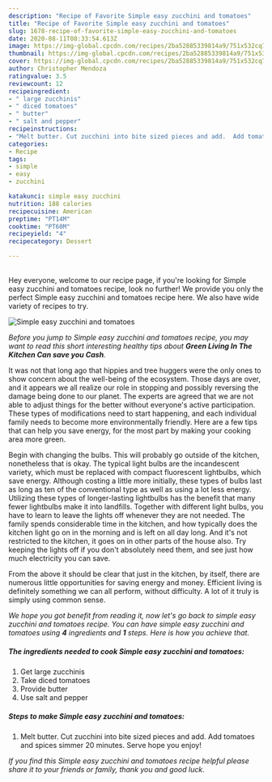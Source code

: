 ```yaml
---
description: "Recipe of Favorite Simple easy zucchini and tomatoes"
title: "Recipe of Favorite Simple easy zucchini and tomatoes"
slug: 1678-recipe-of-favorite-simple-easy-zucchini-and-tomatoes
date: 2020-08-11T08:33:54.613Z
image: https://img-global.cpcdn.com/recipes/2ba52885339814a9/751x532cq70/simple-easy-zucchini-and-tomatoes-recipe-main-photo.jpg
thumbnail: https://img-global.cpcdn.com/recipes/2ba52885339814a9/751x532cq70/simple-easy-zucchini-and-tomatoes-recipe-main-photo.jpg
cover: https://img-global.cpcdn.com/recipes/2ba52885339814a9/751x532cq70/simple-easy-zucchini-and-tomatoes-recipe-main-photo.jpg
author: Christopher Mendoza
ratingvalue: 3.5
reviewcount: 12
recipeingredient:
- " large zucchinis"
- " diced tomatoes"
- " butter"
- " salt and pepper"
recipeinstructions:
- "Melt butter. Cut zucchini into bite sized pieces and add.  Add tomatoes and  spices simmer 20 minutes. Serve hope you enjoy!"
categories:
- Recipe
tags:
- simple
- easy
- zucchini

katakunci: simple easy zucchini 
nutrition: 188 calories
recipecuisine: American
preptime: "PT14M"
cooktime: "PT60M"
recipeyield: "4"
recipecategory: Dessert

---
```

<br>
Hey everyone, welcome to our recipe page, if you're looking for Simple easy zucchini and tomatoes recipe, look no further! We provide you only the perfect Simple easy zucchini and tomatoes recipe here. We also have wide variety of recipes to try.
<br>


![Simple easy zucchini and tomatoes](https://img-global.cpcdn.com/recipes/2ba52885339814a9/751x532cq70/simple-easy-zucchini-and-tomatoes-recipe-main-photo.jpg)

<i>Before you jump to Simple easy zucchini and tomatoes recipe, you may want to read this short interesting healthy tips about 
<strong>Green Living In The Kitchen Can save you Cash</strong>.</i>
</br>

It was not that long ago that hippies and tree huggers were the only ones to show concern about the well-being of the ecosystem. Those days are over, and it appears we all realize our role in stopping and possibly reversing the damage being done to our planet. The experts are agreed that we are not able to adjust things for the better without everyone's active participation. These types of modifications need to start happening, and each individual family needs to become more environmentally friendly. Here are a few tips that can help you save energy, for the most part by making your cooking area more green.

Begin with changing the bulbs. This will probably go outside of the kitchen, nonetheless that is okay. The typical light bulbs are the incandescent variety, which must be replaced with compact fluorescent lightbulbs, which save energy. Although costing a little more initially, these types of bulbs last as long as ten of the conventional type as well as using a lot less energy. Utilizing these types of longer-lasting lightbulbs has the benefit that many fewer lightbulbs make it into landfills. Together with different light bulbs, you have to learn to leave the lights off whenever they are not needed. The family spends considerable time in the kitchen, and how typically does the kitchen light go on in the morning and is left on all day long. And it's not restricted to the kitchen, it goes on in other parts of the house also. Try keeping the lights off if you don't absolutely need them, and see just how much electricity you can save.

From the above it should be clear that just in the kitchen, by itself, there are numerous little opportunities for saving energy and money. Efficient living is definitely something we can all perform, without difficulty. A lot of it truly is simply using common sense.


<i>We hope you got benefit from reading it, now let's go back to simple easy zucchini and tomatoes recipe. You can have simple easy zucchini and tomatoes using <strong>4</strong> ingredients and <strong>1</strong> steps. Here is how you achieve that.
</i>

##### The ingredients needed to cook Simple easy zucchini and tomatoes:

1. Get  large zucchinis
1. Take  diced tomatoes
1. Provide  butter
1. Use  salt and pepper


##### Steps to make Simple easy zucchini and tomatoes:

1. Melt butter. Cut zucchini into bite sized pieces and add.  Add tomatoes and  spices simmer 20 minutes. Serve hope you enjoy!


<i>If you find this Simple easy zucchini and tomatoes recipe helpful please share it to your friends or family, thank you and good luck.</i>
